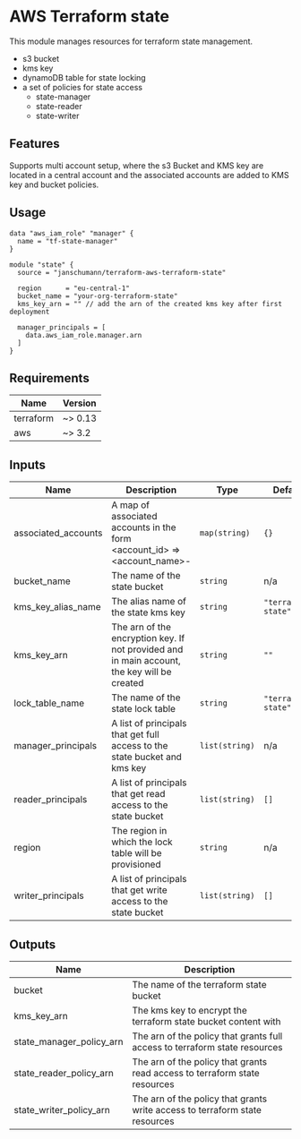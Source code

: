 # AWS Terraform state

This module manages resources for terraform state management.

* s3 bucket 
* kms key
* dynamoDB table for state locking
* a set of policies for state access
  * state-manager
  * state-reader
  * state-writer 

## Features

Supports multi account setup, where the s3 Bucket and KMS key
are located in a central account and the associated accounts are 
added to KMS key and bucket policies.  

## Usage

```hcl
data "aws_iam_role" "manager" {
  name = "tf-state-manager"
}

module "state" {
  source = "janschumann/terraform-aws-terraform-state"

  region      = "eu-central-1"
  bucket_name = "your-org-terraform-state"
  kms_key_arn = "" // add the arn of the created kms key after first deployment 

  manager_principals = [
    data.aws_iam_role.manager.arn
  ]
}
```

## Requirements

| Name | Version |
|------|---------|
| terraform | ~> 0.13 |
| aws | ~> 3.2 |

## Inputs

| Name | Description | Type | Default | Required |
|------|-------------|------|---------|:--------:|
| associated\_accounts | A map of associated accounts in the form <account\_id> => <account\_name>-<environment> | `map(string)` | `{}` | no |
| bucket\_name | The name of the state bucket | `string` | n/a | yes |
| kms\_key\_alias\_name | The alias name of the state kms key | `string` | `"terraform-state"` | no |
| kms\_key\_arn | The arn of the encryption key. If not provided and in main account, the key will be created | `string` | `""` | no |
| lock\_table\_name | The name of the state lock table | `string` | `"terraform-state"` | no |
| manager\_principals | A list of principals that get full access to the state bucket and kms key | `list(string)` | n/a | yes |
| reader\_principals | A list of principals that get read access to the state bucket | `list(string)` | `[]` | no |
| region | The region in which the lock table will be provisioned | `string` | n/a | yes |
| writer\_principals | A list of principals that get write access to the state bucket | `list(string)` | `[]` | no |

## Outputs

| Name | Description |
|------|-------------|
| bucket | The name of the terraform state bucket |
| kms\_key\_arn | The kms key to encrypt the terraform state bucket content with |
| state\_manager\_policy\_arn | The arn of the policy that grants full access to terraform state resources |
| state\_reader\_policy\_arn | The arn of the policy that grants read access to terraform state resources |
| state\_writer\_policy\_arn | The arn of the policy that grants write access to terraform state resources |

